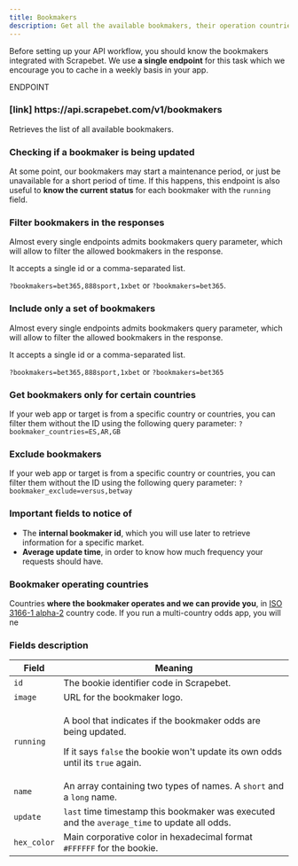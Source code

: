 ```yaml
---
title: Bookmakers
description: Get all the available bookmakers, their operation countries and updates timestamps.
---
```

Before setting up your API workflow, you should know the bookmakers integrated with Scrapebet.&#x20; We use **a single endpoint** for this task which we encourage you to cache in a weekly basis in your app.

<div class="card endpoint">
  <span class="ribbon"><span>ENDPOINT</span></span>
  <div class="card-body">
    <h3>[link] https://api.scrapebet.com/v1/bookmakers</h3>
    <div class="desc lead">Retrieves the list of all available bookmakers.</div>
  </div>
</div>

### Checking if a bookmaker is being updated

At some point, our bookmakers may start a maintenance period, or just be unavailable for a short period of time. If this happens, this endpoint is also useful to **know the current status** for each bookmaker with the `running` field.

### Filter bookmakers in the responses
Almost every single endpoints admits bookmakers query parameter, which will allow to filter the allowed bookmakers in the response.

It accepts a single id or a comma-separated list.

``?bookmakers=bet365,888sport,1xbet`` or ``?bookmakers=bet365``.

### Include only a set of bookmakers
Almost every single endpoints admits bookmakers query parameter, which will allow to filter the allowed bookmakers in the response.

It accepts a single id or a comma-separated list.

`?bookmakers=bet365,888sport,1xbet` or `?bookmakers=bet365`

### Get bookmakers only for certain countries
If your web app or target is from a specific country or countries, you can filter them without the ID using the following query parameter:
`?bookmaker_countries=ES,AR,GB`

### Exclude bookmakers
If your web app or target is from a specific country or countries, you can filter them without the ID using the following query parameter:
`?bookmaker_exclude=versus,betway`

### Important fields to notice of

* The **internal bookmaker id**, which you will use later to retrieve information for a specific market.
* **Average update time**, in order to know how much frequency your requests should have.

### Bookmaker operating countries

Countries **where the bookmaker operates and we can provide you**, in [ISO 3166-1 alpha-2](https://en.wikipedia.org/wiki/ISO\_3166-1\_alpha-2#Officially\_assigned\_code\_elements) country code. If you run a multi-country odds app, you will ne

### Fields description

| Field       | Meaning                                                                                                                                                                                                                                                                                                                                                 |
| ----------- | ------------------------------------------------------------------------------------------------------------------------------------------------------------------------------------------------------------------------------------------------------------------------------------------------------------------------------------------------------- |
| `id`        | The bookie identifier code in Scrapebet. |
| `image`    |  URL for the bookmaker logo. |
| `running`   | <p>A bool that indicates if the bookmaker odds are being updated.</p><p></p><p>If it says <code>false</code> the bookie won't update its own odds until its `true` again. |
| `name`      | An array containing two types of names. A `short` and a `long` name. |
| `update`    | `last` time timestamp this bookmaker was executed and the `average_time` to update all odds. |
| `hex_color` | Main corporative color in hexadecimal format `#FFFFFF` for the bookie. |

